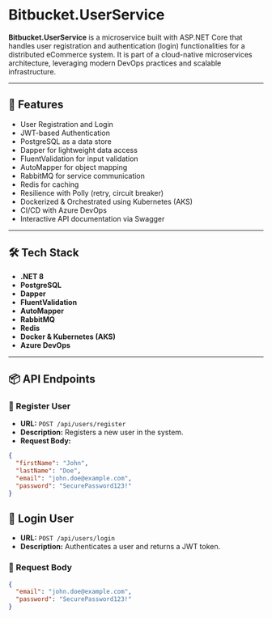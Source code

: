 # Bitbucket.UserService

**Bitbucket.UserService** is a microservice built with ASP.NET Core that handles user registration and authentication (login) functionalities for a distributed eCommerce system. It is part of a cloud-native microservices architecture, leveraging modern DevOps practices and scalable infrastructure.

---

## 🚀 Features

- User Registration and Login
- JWT-based Authentication
- PostgreSQL as a data store
- Dapper for lightweight data access
- FluentValidation for input validation
- AutoMapper for object mapping
- RabbitMQ for service communication
- Redis for caching
- Resilience with Polly (retry, circuit breaker)
- Dockerized & Orchestrated using Kubernetes (AKS)
- CI/CD with Azure DevOps
- Interactive API documentation via Swagger

---

## 🛠️ Tech Stack

- **.NET 8**
- **PostgreSQL**
- **Dapper**
- **FluentValidation**
- **AutoMapper**
- **RabbitMQ**
- **Redis**
- **Docker & Kubernetes (AKS)**
- **Azure DevOps**

---

## 📦 API Endpoints

### 🔐 Register User

- **URL:** `POST /api/users/register`
- **Description:** Registers a new user in the system.
- **Request Body:**
```json
{
  "firstName": "John",
  "lastName": "Doe",
  "email": "john.doe@example.com",
  "password": "SecurePassword123!"
}
```
## 🔑 Login User

- **URL:** `POST /api/users/login`
- **Description:** Authenticates a user and returns a JWT token.

### 📝 Request Body

```json
{
  "email": "john.doe@example.com",
  "password": "SecurePassword123!"
}
```
